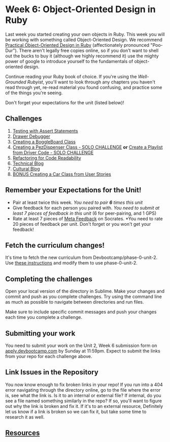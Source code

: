 # Week 6: Object-Oriented Design in Ruby

<!-- Please do not start on week 6 yet, we will be reviewing the challenges and making changes. It will be published at least by the Sunday before week 6 starts. -->


Last week you started creating your own objects in Ruby. This week you will be working with something called Object-Oriented Design.  We recommend [Practical Object-Oriented Design in Ruby](http://www.poodr.com/) (affectionately pronounced "Poo-Dur"). There aren't legally free copies online, so if you don't want to shell out the bucks to buy it (although we highly recommend it) use the mighty power of google to introduce yourself to the fundamentals of object-oriented design.

Continue reading your Ruby book of choice. If you're using the *Well-Grounded Rubyist*, you'll want to look through any chapters you haven't read through yet, re-read material you found confusing, and practice some of the things you're seeing. 

Don't forget your expectations for the unit (listed below)! 

## Challenges

1. [Testing with Assert Statements](1-assert-statements)
2. [Drawer Debugger](2-drawer-debugger)
3. [Creating a BoggleBoard Class](3-BoggleBoard)
4. [Creating a PezDispenser Class - SOLO CHALLENGE](4-PezDispenser-solo-challenge) **or** [Create a Playlist from Driver Code - SOLO CHALLENGE](4-playlist-solo-challenge)
5. [Refactoring for Code Readability](5-refactoring)
6. [Technical Blog](6-technical-blog.md) 
7. [Cultural Blog](7-cultural-blog.md)
8. [BONUS Creating a Car Class from User Stories](8-BONUS-CarClass)

## Remember your Expectations for the Unit!
- Pair at least twice this week.  *You need to pair **6** times this unit*
- Give feedback for each person you paired with. *You need to submit at least 7 pieces of feedback in this unit* (6 for peer-pairing, and 1 GPS)
- Rate at least 7 pieces of [Meta Feedback](https://socrates.devbootcamp.com/feedback) on Socrates. *You need to rate 20 pieces of feedback per unit. Don't forget or you won't get your feedback!

## Fetch the curriculum changes!

It's time to fetch the new curriculum from Devbootcamp/phase-0-unit-2. Use [these instructions](https://github.com/Devbootcamp/phase-0-handbook/blob/master/fetching-changes.md) and modify them to use phase-0-unit-2.

## Completing the challenges

Open your local version of the directory in Sublime. Make your changes and commit and push as you complete challenges. Try using the command line as much as possible to navigate between directories and run files. 

Make sure to include specific commit messages and push your changes each time you complete a challenge.


## Submitting your work

You need to submit your work on the Unit 2, Week 6 submission form on [apply.devbootcamp.com](http://apply.devbootcamp.com) by Sunday at 11:59pm. Expect to submit the links from your repo for each challenge above. 


## Link Issues in the Repository
You now know enough to fix broken links in your repo! If you run into a 404 error navigating through the directory online, go to the file where the error is, see what the link is. Is it to an internal or external file? If internal, do you see a file named something similarly in the repo? If so, you'll want to figure out why the link is broken and fix it. If it's to an external resource,  Definitely let us know if a link is broken so we can fix it, but take some time to research it as well. 

## [Resources](https://github.com/Devbootcamp/phase-0-handbook/blob/master/resources.md) 
